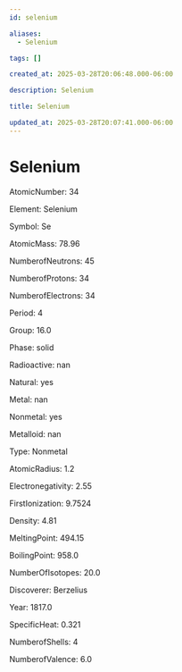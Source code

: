 ```yaml
---
id: selenium

aliases:
  - Selenium

tags: []

created_at: 2025-03-28T20:06:48.000-06:00

description: Selenium

title: Selenium

updated_at: 2025-03-28T20:07:41.000-06:00
---
```


# Selenium

AtomicNumber: 34

Element: Selenium

Symbol: Se

AtomicMass: 78.96

NumberofNeutrons: 45

NumberofProtons: 34

NumberofElectrons: 34

Period: 4

Group: 16.0

Phase: solid

Radioactive: nan

Natural: yes

Metal: nan

Nonmetal: yes

Metalloid: nan

Type: Nonmetal

AtomicRadius: 1.2

Electronegativity: 2.55

FirstIonization: 9.7524

Density: 4.81

MeltingPoint: 494.15

BoilingPoint: 958.0

NumberOfIsotopes: 20.0

Discoverer: Berzelius

Year: 1817.0

SpecificHeat: 0.321

NumberofShells: 4

NumberofValence: 6.0
